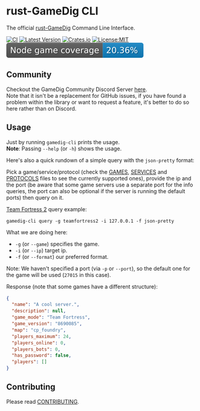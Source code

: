 # rust-GameDig CLI
The official [rust-GameDig](https://crates.io/crates/gamedig) Command Line Interface.

[![CI](https://github.com/gamedig/rust-gamedig/actions/workflows/ci.yml/badge.svg)](https://github.com/gamedig/rust-gamedig/actions) [![Latest Version](https://img.shields.io/crates/v/gamedig-cli.svg?color=yellow)](https://crates.io/crates/gamedig-cli) [![Crates.io](https://img.shields.io/crates/d/gamedig-cli?color=purple)](https://crates.io/crates/gamedig-cli) [![License:MIT](https://img.shields.io/github/license/gamedig/rust-gamedig?color=blue)](LICENSE.md) [![node coverage](https://github.com/gamedig/rust-gamedig/blob/main/.github/badges/node.svg)](https://github.com/gamedig/node-gamedig)

## Community
Checkout the GameDig Community Discord Server [here](https://discord.gg/NVCMn3tnxH).  
Note that it isn't be a replacement for GitHub issues, if you have found a problem
within the library or want to request a feature, it's better to do so here rather than
on Discord.

## Usage
Just by running `gamedig-cli` prints the usage.  
**Note**: Passing `--help` (or `-h`) shows the usage.

Here's also a quick rundown of a simple query with the `json-pretty` format:

Pick a game/service/protocol (check the [GAMES](https://github.com/gamedig/rust-gamedig/blob/main/GAMES.md), [SERVICES](https://github.com/gamedig/rust-gamedig/blob/main/SERVICES.md) and [PROTOCOLS](https://github.com/gamedig/rust-gamedig/blob/main/PROTOCOLS.md) files to see the currently supported ones), provide the ip and the port (be aware that some game servers use a separate port for the info queries, the port can also be optional if the server is running the default ports) then query on it.

[Team Fortress 2](https://store.steampowered.com/app/440/Team_Fortress_2/) query example:
```
gamedig-cli query -g teamfortress2 -i 127.0.0.1 -f json-pretty
```
What we are doing here:
* `-g` (or `--game`) specifies the game.
* `-i` (or `--ip`) target ip.
* `-f` (or `--format`) our preferred format.

Note: We haven't specified a port (via `-p` or `--port`), so the default one for the game will be used (`27015` in this case).

Response (note that some games have a different structure):
```json
{
  "name": "A cool server.",
  "description": null,
  "game_mode": "Team Fortress",
  "game_version": "8690085",
  "map": "cp_foundry",
  "players_maximum": 24,
  "players_online": 0,
  "players_bots": 0,
  "has_password": false,
  "players": []
}
```

## Contributing
Please read [CONTRIBUTING](https://github.com/gamedig/rust-gamedig/blob/main/CONTRIBUTING.md).
